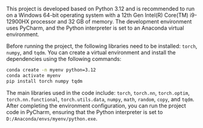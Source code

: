 This project is developed based on Python 3.12 and is recommended to run on a Windows 64-bit operating system with a 12th Gen Intel(R) Core(TM) i9-12900HX processor and 32 GB of memory. The development environment uses PyCharm, and the Python interpreter is set to an Anaconda virtual environment.

Before running the project, the following libraries need to be installed: `torch`, `numpy`, and `tqdm`. You can create a virtual environment and install the dependencies using the following commands:

```bash
conda create -n myenv python=3.12
conda activate myenv
pip install torch numpy tqdm
```

The main libraries used in the code include: `torch`, `torch.nn`, `torch.optim`, `torch.nn.functional`, `torch.utils.data`, `numpy`, `math`, `random`, `copy`, and `tqdm`. After completing the environment configuration, you can run the project code in PyCharm, ensuring that the Python interpreter is set to `D:/Anaconda/envs/myenv/python.exe`.
